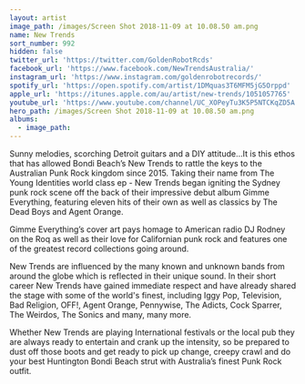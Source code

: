 ```yaml
---
layout: artist
image_path: /images/Screen Shot 2018-11-09 at 10.08.50 am.png
name: New Trends
sort_number: 992
hidden: false
twitter_url: 'https://twitter.com/GoldenRobotRcds'
facebook_url: 'https://www.facebook.com/NewTrendsAustralia/'
instagram_url: 'https://www.instagram.com/goldenrobotrecords/'
spotify_url: 'https://open.spotify.com/artist/1DMquas3T6MFM5jG5Orppd'
apple_url: 'https://itunes.apple.com/au/artist/new-trends/1051057765'
youtube_url: 'https://www.youtube.com/channel/UC_XOPeyTu3K5P5NTCKqZD5A'
hero_path: /images/Screen Shot 2018-11-09 at 10.08.50 am.png
albums:
  - image_path:
---
```


Sunny melodies, scorching Detroit guitars and a DIY attitude...It is this ethos that has allowed Bondi Beach’s New Trends to rattle the keys to the Australian Punk Rock kingdom since 2015. Taking their name from The Young Identities world class ep - New Trends began igniting the Sydney punk rock scene off the back of their impressive debut album Gimme Everything, featuring eleven hits of their own as well as classics by The Dead Boys and Agent Orange.

Gimme Everything’s cover art pays homage to American radio DJ Rodney on the Roq as well as their love for Californian punk rock and features one of the greatest record collections going around.

New Trends are influenced by the many known and unknown bands from around the globe which is reflected in their unique sound. In their short career New Trends have gained immediate respect and have already shared the stage with some of the world's finest, including Iggy Pop, Television, Bad Religion, OFF!, Agent Orange, Pennywise, The Adicts, Cock Sparrer, The Weirdos, The Sonics and many, many more.

Whether New Trends are playing International festivals or the local pub they are always ready to entertain and crank up the intensity, so be prepared to dust off those boots and get ready to pick up change, creepy crawl and do your best Huntington Bondi Beach strut with Australia’s finest Punk Rock outfit.